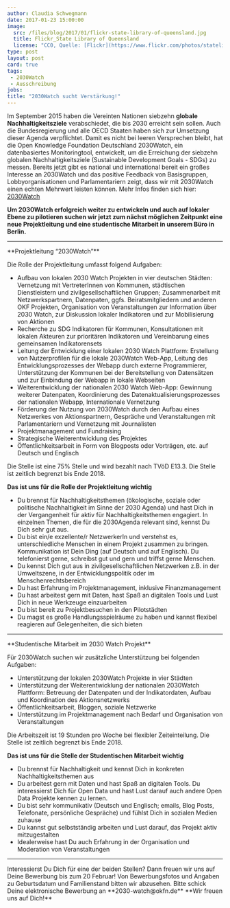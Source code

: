 ```yaml
---
author: Claudia Schwegmann
date: 2017-01-23 15:00:00
image:
  src: /files/blog/2017/01/flickr-state-library-of-queensland.jpg
  title: Flickr_State Library of Queensland
  license: "CC0, Quelle: [Flickr](https://www.flickr.com/photos/statelibraryqueensland/3219069891/in/photolist-5Uszk2-9uR1dn-8njtj3-ajsBLH-bFoYtX-fmHa3L-fcvwEM-6Rs7a9-8amQJJ-dWXUzG-cqAKgJ-hKCuvT-qoHkXL-9D3vSu-8rWEFV-cL1xu1-6Ro4c6-6Ro3HX-8nYiep-6o6cpV-6pAPsT-6bJirV-9nw5zW-ecrAZB-c4cVC7-hHPTBe-dcE2YL-9WeSMp-cKXUgN-64ESGS-fepHQ1-qrf3jr-bUr4os-ec3yXd-bsu6Co-9M5sip-8o2y1s-8njtAL-8njs8S-dWXV4w-5J7Q2k-qh8Dht-8ngjUD-8vNAMa-4i7B9z-6pEXQf-5SGTuA-9s7jAX-8njsXS-ek1kNh)"
type: post
layout: post
card: true
tags:
 - 2030Watch
 - Ausschreibung
jobs: 
title: "2030Watch sucht Verstärkung!"
---
```

Im September 2015 haben die Vereinten Nationen siebzehn **globale Nachhaltigkeitsziele** verabschiedet, die bis 2030 erreicht sein sollen. Auch die Bundesregierung und alle OECD Staaten haben sich zur Umsetzung dieser Agenda verpflichtet. Damit es nicht bei leeren Versprechen bleibt, hat die Open Knowledge Foundation Deutschland 2030Watch,  ein datenbasiertes Monitoringtool, entwickelt, um die Erreichung der siebzehn globalen Nachhaltigkeitsziele (Sustainable Development Goals - SDGs) zu messen. 
Bereits jetzt gibt es national und international bereit ein großes Interesse an 2030Watch und das positive Feedback von Basisgruppen, Lobbyorganisationen und Parlamentariern zeigt, dass wir mit 2030Watch einen echten Mehrwert leisten können. 
Mehr Infos finden sich hier: [2030Watch](https://2030-watch.de/)

**Um 2030Watch erfolgreich weiter zu entwickeln und auch auf lokaler Ebene zu pilotieren suchen wir jetzt zum nächst möglichen Zeitpunkt eine neue Projektleitung und eine studentische Mitarbeit in unserem Büro in Berlin.**

<hr> 
**Projektleitung “2030Watch”**

Die Rolle der Projektleitung umfasst folgend Aufgaben:

* Aufbau von lokalen 2030 Watch Projekten in vier deutschen Städten: Vernetzung mit VertreterInnen von Kommunen, städtischen Dienstleistern und zivilgesellschaftlichen Gruppen; Zusammenarbeit mit Netzwerkspartnern, Datenpaten, ggfs. Beiratsmitgliedern und anderen OKF Projekten, Organisation von Veranstaltungen zur Information über 2030 Watch, zur Diskussion lokaler Indikatoren und zur Mobilisierung von Aktionen
* Recherche zu SDG Indikatoren für Kommunen, Konsultationen mit lokalen Akteuren zur prioritären Indikatoren und Vereinbarung eines gemeinsamen Indikatorensets
* Leitung der Entwicklung einer lokalen 2030 Watch Plattform: Erstellung von Nutzerprofilen für die lokale 2030Watch Web-App,  Leitung des Entwicklungsprozesses der Webapp durch externe Programmierer, Unterstützung der Kommunen bei der  Bereitstellung von Datensätzen und zur Einbindung der Webapp in lokale Webseiten
* Weiterentwicklung der nationalen 2030 Watch Web-App: Gewinnung weiterer Datenpaten, Koordinierung des Datenaktualisierungsprozesses der nationalen Webapp, Internationale Vernetzung
* Förderung der Nutzung von 2030Watch durch den Aufbau eines Netzwerkes von Aktionspartnern, Gespräche und Veranstaltungen mit Parlamentariern und Vernetzung mit Journalisten
* Projektmanagement und Fundraising
* Strategische Weiterentwicklung des Projektes
* Öffentlichkeitsarbeit in Form von Blogposts oder Vorträgen, etc. auf Deutsch und Englisch

Die Stelle ist eine 75% Stelle und wird bezahlt nach TVöD E13.3. Die Stelle ist zeitlich begrenzt bis Ende 2018.
 
**Das ist uns für die Rolle der Projektleitung wichtig**

* Du brennst für Nachhaltigkeitsthemen (ökologische, soziale oder politische Nachhaltigkeit im Sinne der 2030 Agenda) und hast Dich in der Vergangenheit für aktiv für Nachhaltigkeitsthemen engagiert. In einzelnen Themen, die für die 2030Agenda relevant sind, kennst Du Dich sehr gut aus.  
* Du bist ein/e exzellente/r NetzwerkerIn und verstehst es, unterschiedliche Menschen in einem Projekt zusammen zu bringen. Kommunikation ist Dein Ding (auf Deutsch und auf Englisch). Du telefonierst gerne, schreibst gut und gern und triffst gerne Menschen. 
* Du kennst Dich gut aus in zivilgesellschaftlichen Netzwerken z.B. in der Umweltszene, in der Entwicklungspolitik oder im Menschenrechtsbereich
* Du hast Erfahrung im Projektmanagement, inklusive Finanzmanagement
* Du hast arbeitest gern mit Daten, hast Spaß an digitalen Tools und Lust Dich in neue Werkzeuge einzuarbeiten
* Du bist bereit zu Projektbesuchen in den Pilotstädten
* Du magst es große Handlungsspielräume zu haben und kannst flexibel reagieren auf Gelegenheiten, die sich bieten

<hr> 
**Studentische Mitarbeit im 2030 Watch Projekt**

Für 2030Watch suchen wir zusätzliche Unterstützung bei folgenden Aufgaben:

* Unterstützung der lokalen 2030Watch Projekte in vier Städten
* Unterstützung der Weiterentwicklung der nationalen 2030Watch Plattform: Betreuung der Datenpaten und der Indikatordaten, Aufbau und Koordination des Aktionsnetzwerks
* Öffentlichkeitsarbeit, Bloggen, soziale Netzwerke
* Unterstützung im Projektmanagement nach Bedarf und Organisation von Veranstaltungen

Die Arbeitszeit ist 19 Stunden pro Woche bei flexibler Zeiteinteilung. Die Stelle ist zeitlich begrenzt bis Ende 2018.

**Das ist uns für die Stelle der Studentischen Mitarbeit wichtig**

* Du brennst für Nachhaltigkeit und kennst Dich in konkreten Nachhaltigkeitsthemen aus
* Du arbeitest gern mit Daten und hast Spaß an digitalen Tools. Du interessierst Dich für Open Data und hast Lust darauf auch andere Open Data Projekte kennen zu lernen. 
* Du bist sehr kommunikativ (Deutsch und Englisch; emails, Blog Posts, Telefonate, persönliche Gespräche) und fühlst Dich in sozialen Medien zuhause
* Du kannst gut selbstständig arbeiten und Lust darauf, das Projekt aktiv mitzugestalten
* Idealerweise hast Du auch Erfahrung in der Organisation und Moderation von Veranstaltungen

<hr> 
Interessierst Du Dich für eine der beiden Stellen? Dann freuen wir uns auf Deine Bewerbung bis zum 20 Februar! Von Bewerbungsfotos und Angaben zu Geburtsdatum und Familienstand bitten wir abzusehen. Bitte schick Deine elektronische Bewerbung an **2030-watch@okfn.de**
**Wir freuen uns auf Dich!**
